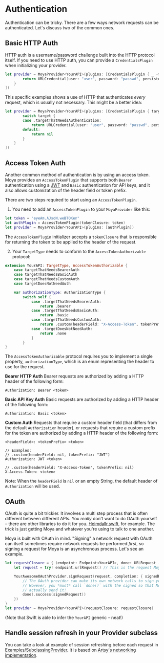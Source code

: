 # Authentication

Authentication can be tricky. There are a few ways network requests
can be authenticated. Let's discuss two of the common ones.

## Basic HTTP Auth

HTTP auth is a username/password challenge built into the HTTP protocol
itself. If you need to use HTTP auth, you can provide a `CredentialsPlugin`
when initializing your provider.

```swift
let provider = MoyaProvider<YourAPI>(plugins: [CredentialsPlugin { _ -> URLCredential? in
        return URLCredential(user: "user", password: "passwd", persistence: .none)
    }
])
```

This specific examples shows a use of HTTP that authenticates _every_ request,
which is usually not necessary. This might be a better idea:

```swift
let provider = MoyaProvider<YourAPI>(plugins: [CredentialsPlugin { target -> URLCredential? in
        switch target {
        case .targetThatNeedsAuthentication:
            return URLCredential(user: "user", password: "passwd", persistence: .none)
        default:
            return nil
        }
    }
])
```

## Access Token Auth
Another common method of authentication is by using an access token.
Moya provides an `AccessTokenPlugin` that supports both `Bearer` authentication
using a [JWT](https://jwt.io/introduction/) and `Basic` authentication for API keys, and it also allows customization of the header field or token prefix.

There are two steps required to start using an `AccessTokenPlugin`.

1. You need to add an `AccessTokenPlugin` to your `MoyaProvider` like this:
```Swift
let token = "eyeAm.AJsoN.weBTOKen"
let authPlugin = AccessTokenPlugin(tokenClosure: token)
let provider = MoyaProvider<YourAPI>(plugins: [authPlugin])
```
The `AccessTokenPlugin` initializer accepts a `tokenClosure` that is responsible
for returning the token to be applied to the header of the request.

2. Your `TargetType` needs to conform to the `AccessTokenAuthorizable` protocol:

```Swift
extension YourAPI: TargetType, AccessTokenAuthorizable {
    case targetThatNeedsBearerAuth
    case targetThatNeedsBasicAuth
    case targetThatNeedsCustomAuth
    case targetDoesNotNeedAuth

    var authorizationType: AuthorizationType {
        switch self {
            case .targetThatNeedsBearerAuth:
                return .bearer
            case .targetThatNeedsBasicAuth:
                return .basic
            case .targetThatNeedsCustomAuth:
                return .custom(headerField: "X-Access-Token", tokenPrefix: nil)
            case .targetDoesNotNeedAuth:
                return .none
            }
        }
}
```

The `AccessTokenAuthorizable` protocol requires you to implement a single
property, `authorizationType`, which is an enum representing the header to 
use for the request.

**Bearer HTTP Auth**
Bearer requests are authorized by adding a HTTP header of the following form:

```
Authorization: Bearer <token>
```

**Basic API Key Auth**
Basic requests are authorized by adding a HTTP header of the following form:

```
Authorization: Basic <token>
```

**Custom Auth**
Requests that require a custom header field (that differs from the default `Authorization` header), or requests that require a custom prefix for the token are authorized by adding a HTTP header of the following form:

```
<headerField>: <tokenPrefix> <token>

// Examples:
// .custom(headerField: nil, tokenPrefix: "JWT")
Authorization: JWT <token>

// .custom(headerField: "X-Access-Token", tokenPrefix: nil)
X-Access-Token: <token>
```

Note: When the `headerField` is `nil` or an empty String, the default header of `Authorization` will be used.

## OAuth

OAuth is quite a bit trickier. It involves a multi step process that is often
different between different APIs. You _really_ don't want to do OAuth yourself –
there are other libraries to do it for you. [Heimdallr.swift](https://github.com/rheinfabrik/Heimdallr.swift),
for example. The trick is just getting Moya and whatever you're using to talk
to one another.

Moya is built with OAuth in mind. "Signing" a network request with OAuth can
itself sometimes require network requests be performed _first_, so signing
a request for Moya is an asynchronous process. Let's see an example.

```swift
let requestClosure = { (endpoint: Endpoint<YourAPI>, done: URLRequest -> Void) in
    let request = try! endpoint.urlRequest() // This is the request Moya generates

    YourAwesomeOAuthProvider.signRequest(request, completion: { signedRequest in
        // The OAuth provider can make its own network calls to sign your request.
        // However, you *must* call `done()` with the signed so that Moya can
        // actually send it!
        done(.success(signedRequest))
    })
}
let provider = MoyaProvider<YourAPI>(requestClosure: requestClosure)
```

(Note that Swift is able to infer the `YourAPI` generic – neat!)

## Handle session refresh in your Provider subclass

You can take a look at example of session refreshing before each request in [Examples/SubclassingProvider](Examples/SubclassingProvider.md).
It is based on [Artsy's networking implementation](https://github.com/artsy/eidolon/blob/master/Kiosk/App/Networking/Networking.swift).
